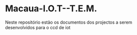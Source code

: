 # Macaua-I.O.T--T.E.M.
Neste repositório estão os documentos dos projectos a serem desenvolvidos para o ccd de iot
